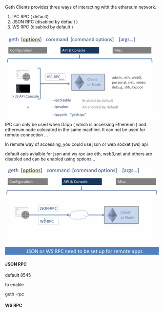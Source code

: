 Geth Clients provides three ways of interacting with the ethereum network.

1. IPC RPC \( default\)
2. JSON RPC  \(disabled by default \)
3. WS RPC \(disabled by default \)

![](/assets/clients1.png)IPC can only be used when Dapp \( which is accessing Ethereum \) and ethereum node colocated in the same machine. It can not be used for remote connection ...

In remote way of accessing, you could use json or web socket \(ws\) api

default apis avialble for jspn and ws rpc are eth, web3,net and others are disabled and can be enabled using options ..

![](/assets/client2.png)

#### JSON RPC

default 8545

to enable

geth  -rpc



#### WS RPC

